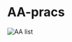 # AA-pracs
![AA list](https://user-images.githubusercontent.com/36297613/172206289-f53695db-a02f-4a18-bdc1-9db7df4fb631.png)
